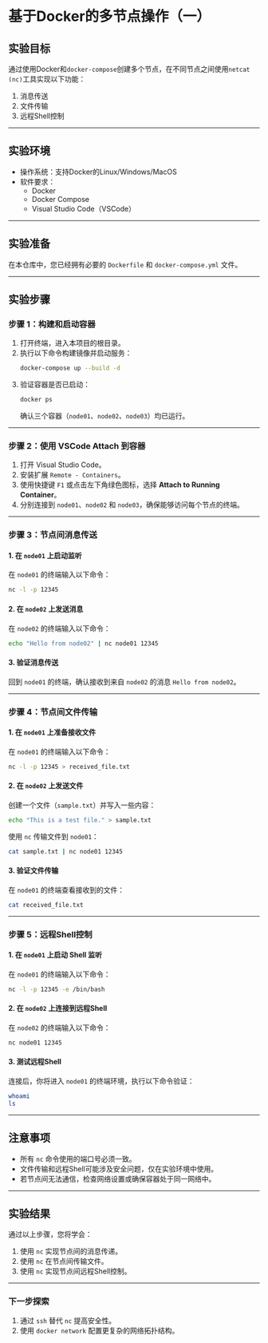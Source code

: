 
# 基于Docker的多节点操作（一）

## 实验目标
通过使用Docker和`docker-compose`创建多个节点，在不同节点之间使用`netcat (nc)`工具实现以下功能：
1. 消息传送
2. 文件传输
3. 远程Shell控制

---

## 实验环境
- 操作系统：支持Docker的Linux/Windows/MacOS
- 软件要求：
  - Docker
  - Docker Compose
  - Visual Studio Code（VSCode）

---

## 实验准备
在本仓库中，您已经拥有必要的 `Dockerfile` 和 `docker-compose.yml` 文件。

---

## 实验步骤

### 步骤 1：构建和启动容器
1. 打开终端，进入本项目的根目录。
2. 执行以下命令构建镜像并启动服务：
   ```bash
   docker-compose up --build -d
   ```
3. 验证容器是否已启动：
   ```bash
   docker ps
   ```
   确认三个容器（`node01`、`node02`、`node03`）均已运行。

---

### 步骤 2：使用 VSCode Attach 到容器
1. 打开 Visual Studio Code。
2. 安装扩展 `Remote - Containers`。
3. 使用快捷键 `F1` 或点击左下角绿色图标，选择 **Attach to Running Container**。
4. 分别连接到 `node01`、`node02` 和 `node03`，确保能够访问每个节点的终端。

---

### 步骤 3：节点间消息传送
#### 1. 在 `node01` 上启动监听
在 `node01` 的终端输入以下命令：
```bash
nc -l -p 12345
```

#### 2. 在 `node02` 上发送消息
在 `node02` 的终端输入以下命令：
```bash
echo "Hello from node02" | nc node01 12345
```

#### 3. 验证消息传送
回到 `node01` 的终端，确认接收到来自 `node02` 的消息 `Hello from node02`。

---

### 步骤 4：节点间文件传输
#### 1. 在 `node01` 上准备接收文件
在 `node01` 的终端输入以下命令：
```bash
nc -l -p 12345 > received_file.txt
```

#### 2. 在 `node02` 上发送文件
创建一个文件（`sample.txt`）并写入一些内容：
```bash
echo "This is a test file." > sample.txt
```

使用 `nc` 传输文件到 `node01`：
```bash
cat sample.txt | nc node01 12345
```

#### 3. 验证文件传输
在 `node01` 的终端查看接收到的文件：
```bash
cat received_file.txt
```

---

### 步骤 5：远程Shell控制
#### 1. 在 `node01` 上启动 Shell 监听
在 `node01` 的终端输入以下命令：
```bash
nc -l -p 12345 -e /bin/bash
```

#### 2. 在 `node02` 上连接到远程Shell
在 `node02` 的终端输入以下命令：
```bash
nc node01 12345
```

#### 3. 测试远程Shell
连接后，你将进入 `node01` 的终端环境，执行以下命令验证：
```bash
whoami
ls
```

---

## 注意事项
- 所有 `nc` 命令使用的端口号必须一致。
- 文件传输和远程Shell可能涉及安全问题，仅在实验环境中使用。
- 若节点间无法通信，检查网络设置或确保容器处于同一网络中。

---

## 实验结果
通过以上步骤，您将学会：
1. 使用 `nc` 实现节点间的消息传递。
2. 使用 `nc` 在节点间传输文件。
3. 使用 `nc` 实现节点间远程Shell控制。

---

### 下一步探索
1. 通过 `ssh` 替代 `nc` 提高安全性。
2. 使用 `docker network` 配置更复杂的网络拓扑结构。
